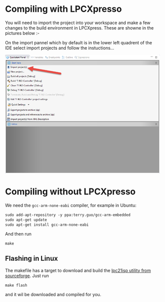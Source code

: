 # Compiling with LPCXpresso

You will need to import the project into your workspace and make a few changes to the build environment in LPCXpress. These are showne in the pictures below :-

On the import pannel which by default is in the lower left quadrent of the IDE select import projects and follow the instuctions...

![Import Panel](/doc_img/import.png)


# Compiling without LPCXpresso

We need the `gcc-arm-none-eabi` compiler, for example in Ubuntu:

```
sudo add-apt-repository -y ppa:terry.guo/gcc-arm-embedded
sudo apt-get update
sudo apt-get install gcc-arm-none-eabi
```

And then run

```
make
```

## Flashing in Linux

The makefile has a target to download and build the [lpc21isp utility from sourceforge](http://sourceforge.net/projects/lpc21isp/). Just run

```
make flash
```
and it wil be downloaded and compiled for you.
